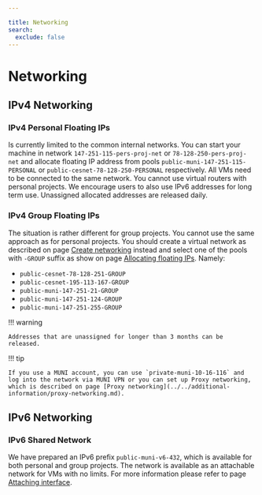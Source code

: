 ```yaml
---

title: Networking
search:
  exclude: false
---
```


# Networking

## IPv4 Networking

### IPv4 Personal Floating IPs

Is currently limited to the common internal networks. You can start your machine in network `147-251-115-pers-proj-net` or `78-128-250-pers-proj-net` and allocate floating IP address from pools `public-muni-147-251-115-PERSONAL` or `public-cesnet-78-128-250-PERSONAL` respectively. All VMs need to be connected to the same network. You cannot use virtual routers with personal projects. We encourage users to also use IPv6 addresses for long term use. Unassigned allocated addresses are released daily.

### IPv4 Group Floating IPs

The situation is rather different for group projects. You cannot use the same approach as for personal projects. You should create a virtual network as described on page [Create networking](../../how-to-guides/create-networking.md) instead and select one of the pools with `-GROUP` suffix as show on page [Allocating floating IPs](../../how-to-guides/allocating-floating-ips.md). Namely:

 - `public-cesnet-78-128-251-GROUP`
 - `public-cesnet-195-113-167-GROUP`
 - `public-muni-147-251-21-GROUP`
 - `public-muni-147-251-124-GROUP`
 - `public-muni-147-251-255-GROUP`

!!! warning

    Addresses that are unassigned for longer than 3 months can be released.


!!! tip

    If you use a MUNI account, you can use `private-muni-10-16-116` and log into the network via MUNI VPN or you can set up Proxy networking, which is described on page [Proxy networking](../../additional-information/proxy-networking.md).

## IPv6 Networking

### IPv6 Shared Network

We have prepared an IPv6 prefix `public-muni-v6-432`, which is available for both personal and group projects. The network is available as an attachable network for VMs with no limits. For more information please refer to page [Attaching interface](../how-to-guides/attaching-interface.md).
